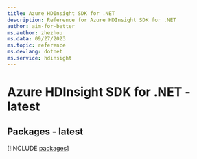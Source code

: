 ```yaml
---
title: Azure HDInsight SDK for .NET
description: Reference for Azure HDInsight SDK for .NET
author: aim-for-better
ms.author: zhezhou
ms.data: 09/27/2023
ms.topic: reference
ms.devlang: dotnet
ms.service: hdinsight
---
```

# Azure HDInsight SDK for .NET - latest
## Packages - latest
[!INCLUDE [packages](hdinsight-index.md)]